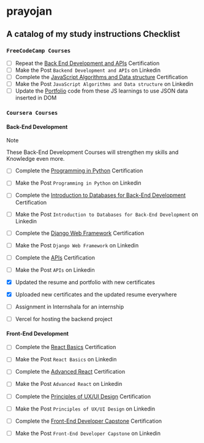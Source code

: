 # prayojan
## A catalog of my study instructions Checklist

### `FreeCodeCamp Courses`

- [ ] Repeat the [Back End Development and APIs](https://www.freecodecamp.org/learn/back-end-development-and-apis/) Certification
- [ ] Make the Post `Backend Development and APIs` on Linkedin
- [ ] Complete the [JavaScript Algorithms and Data structure](https://www.freecodecamp.org/learn/javascript-algorithms-and-data-structures-v8/) Certification
- [ ] Make the Post `JavaScript Algorithms and Data structure` on Linkedin
- [ ] Update the [Portfolio](https://satyasaadhika.github.io/) code from these JS learnings to use JSON data inserted in DOM 

### `Coursera Courses`

#### Back-End Development
> [!NOTE]
> These Back-End Development Courses will strengthen my skills and Knowledge even more.

- [ ] Complete the [Programming in Python](https://www.coursera.org/learn/programming-in-python/home/week/2) Certification
- [ ] Make the Post `Programming in Python` on Linkedin
- [ ] Complete the [Introduction to Databases for Back-End Development](https://www.coursera.org/learn/intro-to-databases-back-end-development/home/week/1) Certification
- [ ] Make the Post `Introduction to Databases for Back-End Development` on Linkedin
- [ ] Complete the [Django Web Framework](https://www.coursera.org/learn/django-web-framework/home/week/1) Certification
- [ ] Make the Post `Django Web Framework` on Linkedin
- [ ] Complete the [APIs](https://www.coursera.org/learn/apis/home/week/1) Certification
- [ ] Make the Post `APIs` on Linkedin      

- [x] Updated the resume and portfolio with new certificates
- [x] Uploaded new certificates and the updated resume everywhere
- [ ] Assignment in Internshala for an internship 
- [ ] Vercel for hosting the backend project

#### Front-End Development  
- [ ] Complete the [React Basics](https://www.coursera.org/learn/react-basics/home/week/1) Certification
- [ ] Make the Post `React Basics` on Linkedin
- [ ] Complete the [Advanced React](https://www.coursera.org/learn/advanced-react/home/week/1) Certification
- [ ] Make the Post `Advanced React` on Linkedin
- [ ] Complete the [Principles of UX/UI Design](https://www.coursera.org/learn/principles-of-ux-ui-design/home/week/1) Certification
- [ ] Make the Post `Principles of UX/UI Design` on Linkedin
- [ ] Complete the [Front-End Developer Capstone](https://www.coursera.org/learn/meta-front-end-developer-capstone/home/week/1) Certification
- [ ] Make the Post `Front-End Developer Capstone` on Linkedin 

